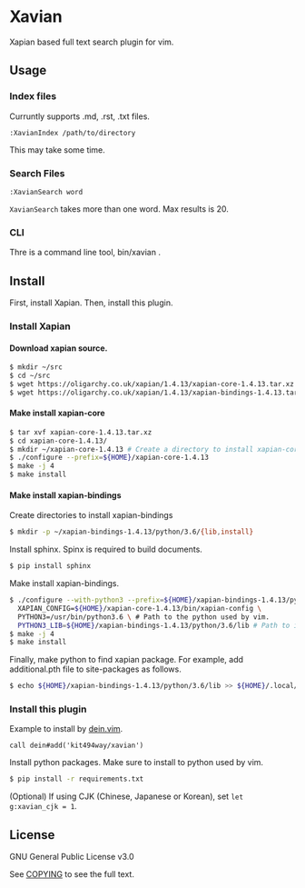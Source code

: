 # Xavian

Xapian based full text search plugin for vim.

## Usage

### Index files

Curruntly supports .md, .rst, .txt files.

```vim
:XavianIndex /path/to/directory
```

This may take some time.

### Search Files

```vim
:XavianSearch word
```

`XavianSearch` takes more than one word.
Max results is 20.

### CLI

Thre is a command line tool, bin/xavian .

## Install

First, install Xapian.
Then, install this plugin.

### Install Xapian

#### Download xapian source.

```sh
$ mkdir ~/src
$ cd ~/src
$ wget https://oligarchy.co.uk/xapian/1.4.13/xapian-core-1.4.13.tar.xz
$ wget https://oligarchy.co.uk/xapian/1.4.13/xapian-bindings-1.4.13.tar.xz
```

#### Make install xapian-core

```sh
$ tar xvf xapian-core-1.4.13.tar.xz
$ cd xapian-core-1.4.13/
$ mkdir ~/xapian-core-1.4.13 # Create a directory to install xapian-core.
$ ./configure --prefix=${HOME}/xapian-core-1.4.13
$ make -j 4
$ make install
```

#### Make install xapian-bindings

Create directories to install xapian-bindings

```sh
$ mkdir -p ~/xapian-bindings-1.4.13/python/3.6/{lib,install}
```

Install sphinx.
Spinx is required to build documents.

```sh
$ pip install sphinx
```

Make install xapian-bindings.

```sh
$ ./configure --with-python3 --prefix=${HOME}/xapian-bindings-1.4.13/python/3.6/install \
  XAPIAN_CONFIG=${HOME}/xapian-core-1.4.13/bin/xapian-config \
  PYTHON3=/usr/bin/python3.6 \ # Path to the python used by vim.
  PYTHON3_LIB=${HOME}/xapian-bindings-1.4.13/python/3.6/lib # Path to install xapian-binding for python
$ make -j 4
$ make install
```

Finally, make python to find xapian package.
For example, add additional.pth file to site-packages as follows.

```sh
$ echo ${HOME}/xapian-bindings-1.4.13/python/3.6/lib >> ${HOME}/.local/lib/python3.6/site-packages/additional.pth
```

### Install this plugin

Example to install by [dein.vim](https://github.com/Shougo/dein.vim).

```vim
call dein#add('kit494way/xavian')
```

Install python packages.
Make sure to install to python used by vim.

```sh
$ pip install -r requirements.txt
```

(Optional) If using CJK (Chinese, Japanese or Korean), set `let g:xavian_cjk = 1`.

## License

GNU General Public License v3.0

See [COPYING](COPYING) to see the full text.
